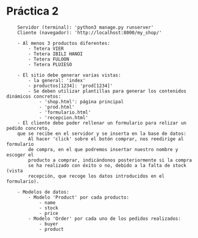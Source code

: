 # Práctica 2

		Servidor (terminal): 'python3 manage.py runserver'
		Cliente (navegador): 'http://localhost:8000/my_shop/'

		- Al menos 3 productos diferentes:
			- Tetera VIER
			- Tetera IBILI HANOI
			- Tetera FULOON
			- Tetera PLUIESO

		- El sitio debe generar varias vistas: 
			- la general: 'index'
			- productos[1234]: 'prod[1234]'
			- Se deben utilizar plantillas para generar los contenidos dinámicos concretos:
				- 'shop.html': página principal
				- 'prod.html'
				- 'formulario.html'
				- 'recepcion.html'
		- El cliente debe poder rellenar un formulario para relizar un pedido concreto,
		que se recibe en el servidor y se inserta en la base de datos:
			Al hacer 'click' sobre el botón comprar, nos reedirige al formulario
			de compra, en el que podremos insertar nuestro nombre y escoger el 
			producto a comprar, indicándonos posteriormente si la compra
			se ha realizado con éxito o no, debido a la falta de stock (vista
			recepción, que recoge los datos introducidos en el formulario).
		
		- Modelos de datos:
			- Modelo 'Product' por cada producto:
				- name 
				- stock
				- price
			- Modelo 'Order' por cada uno de los pedidos realizados:
				- buyer
				- product

